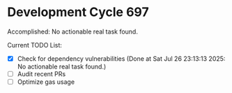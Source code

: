 # Development Cycle 697

Accomplished: No actionable real task found.

Current TODO List:

- [x] Check for dependency vulnerabilities  (Done at Sat Jul 26 23:13:13 2025: No actionable real task found.)
- [ ] Audit recent PRs
- [ ] Optimize gas usage